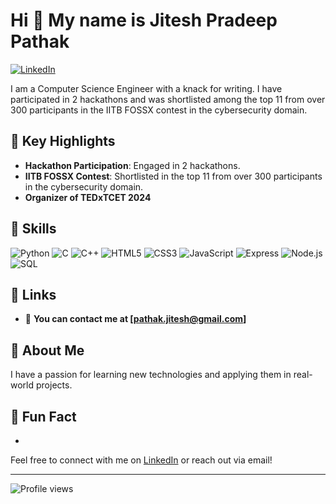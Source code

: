 # Hi 👋 My name is Jitesh Pradeep Pathak

[![LinkedIn](https://img.shields.io/badge/Connect-with%20me-blue?style=flat-square&logo=linkedin)](https://www.linkedin.com/in/jitesh-pathak)

I am a Computer Science Engineer with a knack for writing. I have participated in 2 hackathons and was shortlisted among the top 11 from over 300 participants in the IITB FOSSX contest in the cybersecurity domain.

## 🌟 Key Highlights
- **Hackathon Participation**: Engaged in 2 hackathons.
- **IITB FOSSX Contest**: Shortlisted in the top 11 from over 300 participants in the cybersecurity domain.
- **Organizer of TEDxTCET 2024**

## 💼 Skills
![Python](https://img.shields.io/badge/Python-3776AB?style=flat&logo=python&logoColor=white)
![C](https://img.shields.io/badge/C-A8B9CC?style=flat&logo=c&logoColor=white)
![C++](https://img.shields.io/badge/C++-00599C?style=flat&logo=c%2B%2B&logoColor=white)
![HTML5](https://img.shields.io/badge/HTML5-E34F26?style=flat&logo=html5&logoColor=white)
![CSS3](https://img.shields.io/badge/CSS3-1572B6?style=flat&logo=css3&logoColor=white)
![JavaScript](https://img.shields.io/badge/JavaScript-F7DF1E?style=flat&logo=javascript&logoColor=black)
![Express](https://img.shields.io/badge/Express-000000?style=flat&logo=express&logoColor=white)
![Node.js](https://img.shields.io/badge/Node.js-339933?style=flat&logo=nodedotjs&logoColor=white)
![SQL](https://img.shields.io/badge/SQL-4479A1?style=flat&logo=postgresql&logoColor=white)

## 🔗 Links
- 📧 **You can contact me at [pathak.jitesh@gmail.com]**

## 🚀 About Me
I have a passion for learning new technologies and applying them in real-world projects.

## 🦸 Fun Fact
- 

Feel free to connect with me on [LinkedIn](https://www.linkedin.com/in/jitesh-pathak) or reach out via email!

---

![Profile views](https://gpvc.arturio.dev/jiteshpathak)
